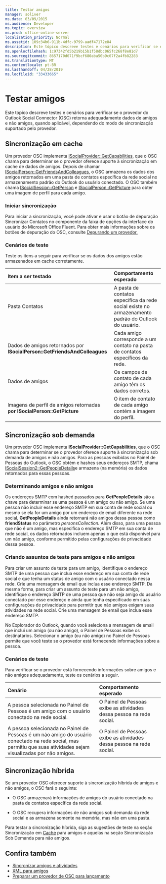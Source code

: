 ```yaml
---
title: Testar amigos
manager: soliver
ms.date: 03/09/2015
ms.audience: Developer
ms.topic: overview
ms.prod: office-online-server
localization_priority: Normal
ms.assetid: 109c34b6-911b-4dfc-9799-aadf47172e84
description: Este tópico descreve testes e cenários para verificar se o provedor do Outlook Social Connector (OSC) retorna adequadamente dados de amigos e não amigos, quando aplicável, dependendo do modo de sincronização suportado pelo provedor.
ms.openlocfilehash: 1c97342fd5b219b15b1f58dbc065fc268f8e81d7
ms.sourcegitcommit: 8657170d071f9bcf680aba50b9c07f2a4fb82283
ms.translationtype: MT
ms.contentlocale: pt-BR
ms.lasthandoff: 04/28/2019
ms.locfileid: "33433665"
---
```

# <a name="testing-friends"></a>Testar amigos

Este tópico descreve testes e cenários para verificar se o provedor do Outlook Social Connector (OSC) retorna adequadamente dados de amigos e não amigos, quando aplicável, dependendo do modo de sincronização suportado pelo provedor.

<a name="olosc_TestingFriends_CachedSync"> </a>

## <a name="cached-synchronization"></a>Sincronização em cache

Um provedor OSC implementa [ISocialProvider::GetCapabilities](isocialprovider-getcapabilities.md), que o OSC chama para determinar se o provedor oferece suporte à sincronização em cache de dados de amigos. Depois de chamar [ISocialPerson::GetFriendsAndColleagues](isocialperson-getfriendsandcolleagues.md), o OSC armazena os dados dos amigos retornados em uma pasta de contatos específica da rede social no armazenamento padrão do Outlook do usuário conectado. O OSC também chama [ISocialSession::GetPerson](isocialsession-getperson.md) e [ISocialPerson::GetPicture](isocialperson-getpicture.md) para obter uma imagem de perfil para cada amigo. 
  
### <a name="initiate-synchronization"></a>Iniciar sincronização

Para iniciar a sincronização, você pode ativar  e usar o botão de depuração Sincronizar Contatos no componente da faixa de opções da interface do usuário do Microsoft Office Fluent. Para obter mais informações sobre os botões de depuração do OSC, consulte [Depurando um provedor.](debugging-a-provider.md) 
  
### <a name="test-scenarios"></a>Cenários de teste

Teste os itens a seguir para verificar se os dados dos amigos estão armazenados em cache corretamente.
  
|**Item a ser testado**|**Comportamento esperado**|
|:-----|:-----|
|Pasta Contatos  <br/> |A pasta de contatos específica da rede social existe no armazenamento padrão do Outlook do usuário.  <br/> |
|Dados de amigos retornados por **ISocialPerson::GetFriendsAndColleagues** <br/> |Cada amigo corresponde a um contato na pasta de contatos específicos da rede.  <br/> |
|Dados de amigos  <br/> |Os campos de contato de cada amigo têm os dados corretos.  <br/> |
|Imagens de perfil de amigos retornadas **por ISocialPerson::GetPicture** <br/> |O item de contato de cada amigo contém a imagem do perfil.  <br/> |

<a name="olosc_TestingFriends_OnDemandSync"> </a>

## <a name="on-demand-synchronization"></a>Sincronização sob demanda

Um provedor OSC implementa **ISocialProvider::GetCapabilities**, que o OSC chama para determinar se o provedor oferece suporte à sincronização sob demanda de amigos e não amigos. Para as pessoas exibidas no Painel de Pessoas do Outlook, o OSC obtém e hashes seus endereços SMTP, chama [ISocialSession2::GetPeopleDetails](isocialsession2-getpeopledetails.md)e armazena (na memória) os dados retornados para essas pessoas. 
  
### <a name="determining-friends-and-non-friends"></a>Determinando amigos e não amigos

Os endereços SMTP com hashed passados para **GetPeopleDetails** são a chave para determinar se uma pessoa é um amigo ou não amigo. Se uma pessoa não incluir esse endereço SMTP em sua conta de rede social ou mesmo se ela for um amigo  por um endereço de email diferente na rede social, **GetPeopleDetails** ainda retornará não amigos dessa pessoa como **friendStatus** no parâmetro _personsCollection._ Além disso, para uma pessoa que não é um amigo, mas especifica o endereço SMTP em sua conta de rede social, os dados retornados incluem apenas o que está disponível para um não amigo, conforme permitido pelas configurações de privacidade dessa pessoa. 
  
### <a name="creating-test-subjects-for-friends-and-non-friends"></a>Criando assuntos de teste para amigos e não amigos

Para criar um assunto de teste para um amigo, identifique o endereço SMTP de uma pessoa que inclua esse endereço em sua conta de rede social e que tenha um status de amigo com o usuário conectado nessa rede. Crie uma mensagem de email que inclua esse endereço SMTP. Da mesma forma, para criar um assunto de teste para um não amigo, identifique o endereço SMTP de uma pessoa que não seja amigo do usuário conectado por esse endereço e ainda que tenha especificado em suas configurações de privacidade para permitir que não amigos exigam suas atividades na rede social. Crie uma mensagem de email que inclua esse endereço SMTP. 
  
No Explorador do Outlook, quando você seleciona a mensagem de email que inclui um amigo (ou não amigo), o Painel de Pessoas exibe os destinatários. Selecionar o amigo (ou não amigo) no Painel de Pessoas permite que você teste se o provedor está fornecendo informações sobre a pessoa.
  
### <a name="test-scenarios"></a>Cenários de teste

Para verificar se o provedor está fornecendo informações sobre amigos e não amigos adequadamente, teste os cenários a seguir.
  
|**Cenário**|**Comportamento esperado**|
|:-----|:-----|
|A pessoa selecionada no Painel de Pessoas é um amigo com o usuário conectado na rede social.  <br/> |O Painel de Pessoas exibe as atividades dessa pessoa na rede social.  <br/> |
|A pessoa selecionada no Painel de Pessoas é um não amigo do usuário conectado na rede social, mas permitiu que suas atividades sejam visualizadas por não amigos.  <br/> |O Painel de Pessoas exibe as atividades dessa pessoa na rede social.  <br/> |

<a name="olosc_TestingFriends_OnDemandSync"> </a>

## <a name="hybrid-synchronization"></a>Sincronização híbrida

Se um provedor OSC oferecer suporte à sincronização híbrida de amigos e não amigos, o OSC fará o seguinte: 
  
- O OSC armazenará informações de amigos do usuário conectado na pasta de contatos específica da rede social.
    
- O OSC recupera informações de não amigos sob demanda da rede social e as armazena somente na memória, mas não em uma pasta.
    
Para testar a sincronização híbrida, siga as sugestões de teste [](#olosc_TestingFriends_OnDemandSync) na seção Sincronização em [Cache](#olosc_TestingFriends_CachedSync) para amigos e aquelas na seção Sincronização Sob Demanda para não amigos. 
  
## <a name="see-also"></a>Confira também

- [Sincronizar amigos e atividades](synchronizing-friends-and-activities.md) 
- [XML para amigos](xml-for-friends.md)
- [Preparar um provedor de OSC para lançamento](getting-ready-to-release-an-osc-provider.md)

